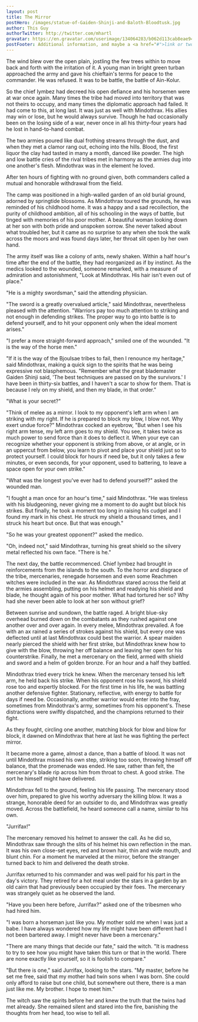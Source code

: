 ```yaml
---
layout: post
title: The Mirror
postHero: /images/statue-of-Gaiden-Shinji-and-Baloth-Bloodtusk.jpg
author: This Guy
authorTwitter: http://twitter.com/mhartl
gravatar: https://en.gravatar.com/userimage/134064283/b062d113cab8eae94ea1dfa3bde1d7de.jpg?size=200
postFooter: Additional information, and maybe a <a href="#">link or two</a>
---
```


The wind blew over the open plain, jostling the few trees within to move back
and forth with the irritation of it. A young man in bright green turban
approached the army and gave his chieftain's terms for peace to the commander.
He was refused. It was to be battle, the battle of Ain-Kolur.

So the chief Iymbez had decreed his open defiance and his horsemen were at war
once again. Many times the tribe had moved into territory that was not theirs to occupy, and many times the diplomatic approach had failed. It had come to this,
at long last. It was just as well with Mindothrax. His allies may win or lose,
but he would always survive. Though he had occasionally been on the losing side
of a war, never once in all his thirty-four years had he lost in hand-to-hand
combat.

The two armies poured like dual frothing streams through the dust, and when they
met a clamor rang out, echoing into the hills. Blood, the first liquor the clay
had tasted in many a month, danced like powder. The high and low battle cries of
the rival tribes met in harmony as the armies dug into one another's flesh. Mindothrax was in the element he loved.

After ten hours of fighting with no ground given, both commanders called a
mutual and honorable withdrawal from the field.

The camp was positioned in a high-walled garden of an old burial ground, adorned
by springtide blossoms. As Mindothrax toured the grounds, he was reminded of his childhood home. It was a happy and a sad recollection, the purity of childhood ambition, all of his schooling in the ways of battle, but tinged with memories
of his poor mother. A beautiful woman looking down at her son with both pride
and unspoken sorrow. She never talked about what troubled her, but it came as no surprise to any when she took the walk across the moors and was found days
later, her throat slit open by her own hand.

The army itself was like a colony of ants, newly shaken. Within a half hour's
time after the end of the battle, they had reorganized as if by instinct. As the medics looked to the wounded, someone remarked, with a measure of admiration and astonishment, "Look at Mindothrax. His hair isn't even out of place."

"He is a mighty swordsman," said the attending physician.

"The sword is a greatly overvalued article," said Mindothrax, nevertheless
pleased with the attention. "Warriors pay too much attention to striking and not enough in defending strikes. The proper way to go into battle is to defend
yourself, and to hit your opponent only when the ideal moment arises."

"I prefer a more straight-forward approach," smiled one of the wounded. "It is
the way of the horse men."

"If it is the way of the Bjoulsae tribes to fail, then I renounce my heritage,"
said Mindothrax, making a quick sign to the spirits that he was being expressive
not blasphemous. "Remember what the great blademaster Gaiden Shinji said, 'The
best techniques are passed on by the survivors.' I have been in thirty-six
battles, and I haven't a scar to show for them. That is because I rely on my
shield, and then my blade, in that order."

"What is your secret?"

"Think of melee as a mirror. I look to my opponent's left arm when I am striking
with my right. If he is prepared to block my blow, I blow not. Why exert undue force?" Mindothrax cocked an eyebrow, "But when I see his right arm tense, my
left arm goes to my shield. You see, it takes twice as much power to send force
than it does to deflect it. When your eye can recognize whether your opponent is striking from above, or at angle, or in an uppercut from below, you learn to
pivot and place your shield just so to protect yourself. I could block for hours
if need be, but it only takes a few minutes, or even seconds, for your opponent, used to battering, to leave a space open for your own strike."

"What was the longest you've ever had to defend yourself?" asked the wounded
man.

"I fought a man once for an hour's time," said Mindothrax. "He was tireless with
his bludgeoning, never giving me a moment to do aught but block his strikes. But finally, he took a moment too long in raising his cudgel and I found my mark in
his chest. He struck my shield a thousand times, and I struck his heart but
once. But that was enough."

"So he was your greatest opponent?" asked the medico.

"Oh, indeed not," said Mindothrax, turning his great shield so the silvery metal reflected his own face. "There is he."

The next day, the battle recommenced. Chief Iymbez had brought in reinforcements from the islands to the south. To the horror and disgrace of the tribe,
mercenaries, renegade horsemen and even some Reachmen witches were included in
the war. As Mindothrax stared across the field at the armies assembling, putting
on his helmet and readying his shield and blade, he thought again of his poor mother. What had tortured her so? Why had she never been able to look at her son without grief?

Between sunrise and sundown, the battle raged. A bright blue-sky overhead burned down on the combatants as they rushed against one another over and over again.
In every melee, Mindothrax prevailed. A foe with an ax rained a series of
strokes against his shield, but every one was deflected until at last Mindothrax could best the warrior. A spear maiden nearly pierced the shield with her first strike, but Mindothrax knew how to give with the blow, throwing her off balance
and leaving her open for his counterstrike. Finally, he met a mercenary on the field, armed with shield and sword and a helm of golden bronze. For an hour and
a half they battled.

Mindothrax tried every trick he knew. When the mercenary tensed his left arm, he held back his strike. When his opponent rose his sword, his shield rose too and expertly blocked. For the first time in his life, he was battling another
defensive fighter. Stationary, reflective, with energy to battle for days if
need be. Occasionally, another warrior would enter into the fray, sometimes from Mindothrax's army, sometimes from his opponent's. These distractions were
swiftly dispatched, and the champions returned to their fight.

As they fought, circling one another, matching block for blow and blow for
block, it dawned on Mindothrax that here at last he was fighting the perfect
mirror.

It became more a game, almost a dance, than a battle of blood. It was not until Mindothrax missed his own step, striking too soon, throwing himself off balance, that the promenade was ended. He saw, rather than felt, the mercenary's blade
rip across him from throat to chest. A good strike. The sort he himself might
have delivered.

Mindothrax fell to the ground, feeling his life passing. The mercenary stood
over him, prepared to give his worthy adversary the killing blow. It was a
strange, honorable deed for an outsider to do, and Mindothrax was greatly moved. Across the battlefield, he heard someone call a name, similar to his own.

"Jurrifax!"

The mercenary removed his helmet to answer the call. As he did so, Mindothrax
saw through the slits of his helmet his own reflection in the man. It was his
own close-set eyes, red and brown hair, thin and wide mouth, and blunt chin. For
a moment he marveled at the mirror, before the stranger turned back to him and delivered the death stroke.

Jurrifax returned to his commander and was well paid for his part in the day's victory. They retired for a hot meal under the stars in a garden by an old cairn that had previously been occupied by their foes. The mercenary was strangely
quiet as he observed the land.

"Have you been here before, Jurrifax?" asked one of the tribesmen who had hired
him.

"I was born a horseman just like you. My mother sold me when I was just a babe.
I have always wondered how my life might have been different had I not been
bartered away. I might never have been a mercenary."

"There are many things that decide our fate," said the witch. "It is madness to
try to see how you might have taken this turn or that in the world. There are
none exactly like yourself, so it is foolish to compare."

"But there is one," said Jurrifax, looking to the stars. "My master, before he
set me free, said that my mother had twin sons when I was born. She could only afford to raise but one child, but somewhere out there, there is a man just like
me. My brother. I hope to meet him."

The witch saw the spirits before her and knew the truth that the twins had met already. She remained silent and stared into the fire, banishing the thoughts
from her head, too wise to tell all.
